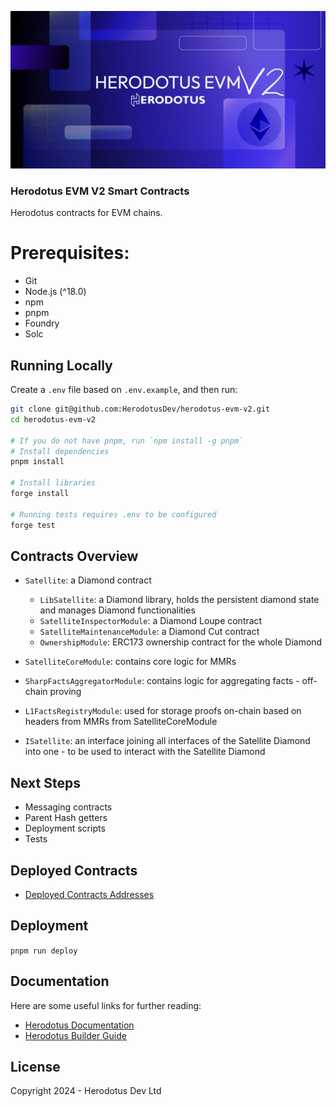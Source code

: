 ![](/banner.png)

### Herodotus EVM V2 Smart Contracts

Herodotus contracts for EVM chains.

# Prerequisites:

- Git
- Node.js (^18.0)
- npm
- pnpm
- Foundry
- Solc

## Running Locally

Create a `.env` file based on `.env.example`, and then run:

```bash
git clone git@github.com:HerodotusDev/herodotus-evm-v2.git
cd herodotus-evm-v2

# If you do not have pnpm, run `npm install -g pnpm`
# Install dependencies
pnpm install

# Install libraries
forge install

# Running tests requires .env to be configured
forge test
```

## Contracts Overview

- `Satellite`: a Diamond contract
  - `LibSatellite`: a Diamond library, holds the persistent diamond state and manages Diamond functionalities
  - `SatelliteInspectorModule`: a Diamond Loupe contract
  - `SatelliteMaintenanceModule`: a Diamond Cut contract
  - `OwnershipModule`: ERC173 ownership contract for the whole Diamond
- `SatelliteCoreModule`: contains core logic for MMRs
- `SharpFactsAggregatorModule`: contains logic for aggregating facts - off-chain proving
- `L1FactsRegistryModule`: used for storage proofs on-chain based on headers from MMRs from SatelliteCoreModule

- `ISatellite`: an interface joining all interfaces of the Satellite Diamond into one - to be used to interact with the Satellite Diamond

## Next Steps

- Messaging contracts
- Parent Hash getters
- Deployment scripts
- Tests

## Deployed Contracts

- [Deployed Contracts Addresses](https://docs.herodotus.dev/herodotus-docs/deployed-contracts)

## Deployment

`pnpm run deploy`

## Documentation

Here are some useful links for further reading:

- [Herodotus Documentation](https://docs.herodotus.dev)
- [Herodotus Builder Guide](https://herodotus.notion.site/herodotus/Herodotus-Hands-On-Builder-Guide-5298b607069f4bcfba9513aa75ee74d4)

## License

Copyright 2024 - Herodotus Dev Ltd

